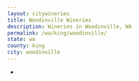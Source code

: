 ```yaml
---
layout: citywineries
title: Woodinville Wineries
description: Wineries in Woodinville, WA
permalink: /wa/king/woodinville/
state: wa
county: king
city: woodinville
---
```

-
